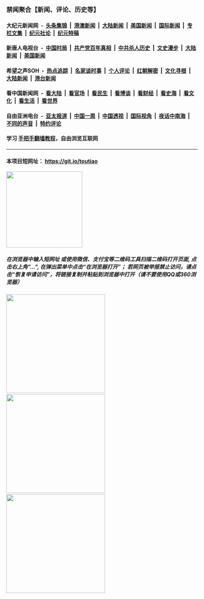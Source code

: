 ### 禁闻聚合【新闻、评论、历史等】

#### 大纪元新闻网 &nbsp;-&nbsp; [头条集锦](indexes/E头条集锦.md?t=03050631) &nbsp;|&nbsp; [港澳新闻](indexes/E港澳新闻.md?t=03050631)  &nbsp;|&nbsp; [大陆新闻](indexes/E大陆新闻.md?t=03050631) &nbsp;|&nbsp; [美国新闻](indexes/E美国新闻.md?t=03050631) &nbsp;|&nbsp; [国际新闻](indexes/E国际新闻.md?t=03050631) &nbsp;|&nbsp; [专栏文集](indexes/E专栏文集.md?t=03050631) &nbsp;|&nbsp; [纪元社论](indexes/E纪元社论.md?t=03050631) &nbsp;|&nbsp; [纪元特稿](indexes/E纪元特稿.md?t=03050631) 

#### 新唐人电视台 &nbsp;-&nbsp; [中国时局](indexes/N中国时局.md?t=03050631) &nbsp;|&nbsp; [共产党百年真相](indexes/N共产党百年真相.md?t=03050631) &nbsp;|&nbsp; [中共杀人历史](indexes/N中共杀人历史.md?t=03050631) &nbsp;|&nbsp; [文史漫步](indexes/N文史漫步.md?t=03050631) &nbsp;|&nbsp; [大陆新闻](indexes/N大陆新闻.md?t=03050631) &nbsp;|&nbsp; [美国新闻](indexes/N美国新闻.md?t=03050631)

#### 希望之声SOH &nbsp;-&nbsp; [热点追踪](indexes/H热点追踪.md?t=03050631) &nbsp;|&nbsp; [名家谈时事](indexes/H名家谈时事.md?t=03050631) &nbsp;|&nbsp; [个人评论](indexes/H个人评论.md?t=03050631)  &nbsp;|&nbsp; [红朝解密](indexes/H红朝解密.md?t=03050631) &nbsp;|&nbsp; [文化寻根](indexes/H文化寻根.md?t=03050631) &nbsp;|&nbsp; [大陆新闻](indexes/H大陆新闻.md?t=03050631) &nbsp;|&nbsp; [港台新闻](indexes/H港台新闻.md?t=03050631)

#### 看中国新闻网 &nbsp;-&nbsp; [看大陆](indexes/S看大陆.md?t=03050631) &nbsp;|&nbsp; [看官场](indexes/S看官场.md?t=03050631) &nbsp;|&nbsp; [看民生](indexes/S看民生.md?t=03050631)  &nbsp;|&nbsp; [看博谈](indexes/S看博谈.md?t=03050631) &nbsp;|&nbsp; [看财经](indexes/S看财经.md?t=03050631) &nbsp;|&nbsp; [看史海](indexes/S看史海.md?t=03050631) &nbsp;|&nbsp; [看文化](indexes/S看文化.md?t=03050631) &nbsp;|&nbsp; [看生活](indexes/S看生活.md?t=03050631) &nbsp;|&nbsp; [看世界](indexes/S看世界.md?t=03050631)

#### 自由亚洲电台 &nbsp;-&nbsp; [亚太报道](indexes/R亚太报道.md?t=03050631) &nbsp;|&nbsp; [中国一周](indexes/R中国一周.md?t=03050631) &nbsp;|&nbsp; [中国透视](indexes/R中国透视.md?t=03050631)  &nbsp;|&nbsp; [国际视角](indexes/R国际视角.md?t=03050631) &nbsp;|&nbsp; [夜话中南海](indexes/R夜话中南海.md?t=03050631) &nbsp;|&nbsp; [不同的声音](indexes/R不同的声音.md?t=03050631) &nbsp;|&nbsp; [特约评论](indexes/R特约评论.md?t=03050631)

#### 学习 [手把手翻墙教程](https://github.com/gfw-breaker/guides/wiki)，自由浏览互联网

----

#### 本项目短网址： https://git.io/toutiao
<img src="https://raw.githubusercontent.com/gfw-breaker/banned-news/master/scripts/img/qr.png" width="200px"/>  

##### 在浏览器中输入短网址 或使用微信、支付宝等二维码工具扫描二维码打开页面, 点击右上角"...", 在弹出菜单中点击“在浏览器打开”； 若网页被举报禁止访问，请点击“恢复申请访问”，将链接复制并粘贴到浏览器中打开（请不要使用QQ或360浏览器）

<img src="https://raw.githubusercontent.com/gfw-breaker/banned-news/master/scripts/img/1.png" width="260px"/> &nbsp; <img src="https://raw.githubusercontent.com/gfw-breaker/banned-news/master/scripts/img/2.png" width="260px"/> &nbsp; <img src="https://raw.githubusercontent.com/gfw-breaker/banned-news/master/scripts/img/3.png" width="260px"/>
